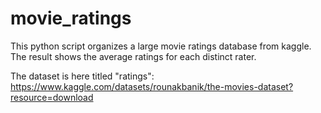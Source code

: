 # movie_ratings

This python script organizes a large movie ratings database from kaggle. The result shows the average ratings for each distinct rater.

The dataset is here titled "ratings": https://www.kaggle.com/datasets/rounakbanik/the-movies-dataset?resource=download

